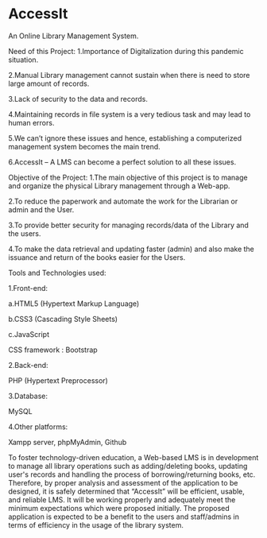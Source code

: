 # AccessIt
An Online Library Management System.


Need of this Project:
  1.Importance of Digitalization during this pandemic situation.
  
  2.Manual Library management cannot sustain when there is need to store large amount of records. 
  
  3.Lack of security to the data and records.
  
  4.Maintaining records in file system is a very tedious task and may lead to human errors.
  
  5.We can’t ignore these issues and hence, establishing a computerized management system becomes the main trend.
  
  6.AccessIt – A LMS can become a perfect solution to all these issues.
  
Objective of the Project:
  1.The main objective of this project is to manage and organize the physical Library management through a Web-app.
  
  2.To reduce the paperwork and automate the work for the Librarian or admin and the User.
  
  3.To provide better security for managing records/data of the Library and the users.
  
  4.To make the data retrieval and updating faster (admin) and also make the issuance and return of the books easier for the Users.
  
  
Tools and Technologies used:

1.Front-end:

  a.HTML5 (Hypertext Markup Language)
  
  b.CSS3 (Cascading Style Sheets)
  
  c.JavaScript
  
  CSS framework : Bootstrap
  
2.Back-end:

  PHP (Hypertext Preprocessor)
  
3.Database:

  MySQL
  
4.Other platforms:

  Xampp server, phpMyAdmin, Github
  
  
  
To foster technology-driven education, a Web-based LMS is in development to manage all library operations such as adding/deleting books,
updating user's records and handling the process of borrowing/returning books, etc.
Therefore, by proper analysis and assessment of the application to be designed, it is safely determined that “AccessIt” will be efficient, usable, and reliable LMS.
It will be working properly and adequately meet the minimum expectations which were proposed initially. 
The proposed application is expected to be a benefit to the users and staff/admins in terms of efficiency in the usage of the library system.

  



